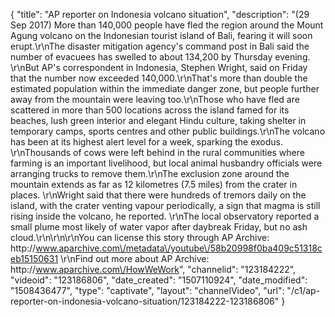 {
    "title": "AP reporter on Indonesia volcano situation",
    "description": "(29 Sep 2017) More than 140,000 people have fled the region around the Mount Agung volcano on the Indonesian tourist island of Bali, fearing it will soon erupt.\r\nThe disaster mitigation agency's command post in Bali said the number of evacuees has swelled to about 134,200 by Thursday evening. \r\nBut AP's correspondent in Indonesia, Stephen Wright, said on Friday that the number now exceeded 140,000.\r\nThat's more than double the estimated population within the immediate danger zone, but people further away from the mountain were leaving too.\r\nThose who have fled are scattered in more than 500 locations across the island famed for its beaches, lush green interior and elegant Hindu culture, taking shelter in temporary camps, sports centres and other public buildings.\r\nThe volcano has been at its highest alert level for a week, sparking the exodus. \r\nThousands of cows were left behind in the rural communities where farming is an important livelihood, but local animal husbandry officials were arranging trucks to remove them.\r\nThe exclusion zone around the mountain extends as far as 12 kilometres (7.5 miles) from the crater in places. \r\nWright said that there were hundreds of tremors daily on the island, with the crater venting vapour periodically, a sign that magma is still rising inside the volcano, he reported. \r\nThe local observatory reported a small plume most likely of water vapor after daybreak Friday, but no ash cloud.\r\n\r\n\r\nYou can license this story through AP Archive: http:\/\/www.aparchive.com\/metadata\/youtube\/58b20998f0ba409c51318ceb15150631 \r\nFind out more about AP Archive: http:\/\/www.aparchive.com\/HowWeWork",
    "channelid": "123184222",
    "videoid": "123186806",
    "date_created": "1507110924",
    "date_modified": "1508436477",
    "type": "captivate",
    "layout": "channelVideo",
    "url": "\/c1\/ap-reporter-on-indonesia-volcano-situation\/123184222-123186806"
}